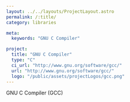 ```yaml
---
layout: ../../layouts/ProjectLayout.astro
permalink: /:title/
category: libraries

meta:
  keywords: "GNU C Compiler"

project:
  title: "GNU C Compiler"
  type: "C"
  ci_url: "http://www.gnu.org/software/gcc/"
  url: "http://www.gnu.org/software/gcc/"
  logo: "/public/assets/projectLogos/gcc.png"
---
```


<p>GNU C Compiler (GCC)</p>
